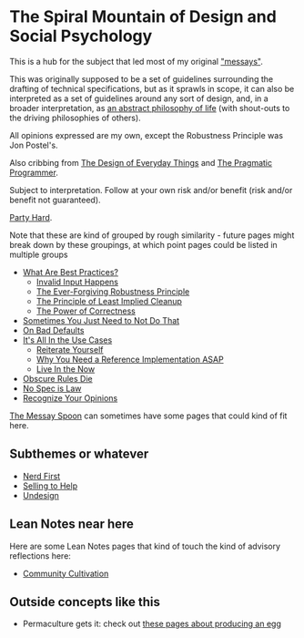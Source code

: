 # The Spiral Mountain of Design and Social Psychology

This is a hub for the subject that led most of my original ["messays"](hwhnk-bgrdy-4rbbs-9kyf0-qfsrw).

This was originally supposed to be a set of guidelines surrounding the drafting of technical specifications, but as it sprawls in scope, it can also be interpreted as a set of guidelines around any sort of design, and, in a broader interpretation, as [an abstract philosophy of life][ZAMM] (with shout-outs to the driving philosophies of others).

All opinions expressed are my own, except the Robustness Principle was Jon Postel's.

Also cribbing from [The Design of Everyday Things][] and [The Pragmatic Programmer][].

Subject to interpretation. Follow at your own risk and/or benefit (risk and/or benefit not guaranteed).

[Party Hard][].

[ZAMM]: http://amzn.to/1GS6rXX
[The Design of Everyday Things]: http://amzn.to/1dAbip2
[The Pragmatic Programmer]: http://amzn.to/1JABxdu
[Party Hard]: https://www.youtube.com/watch?v=WccfbPQNMbg

Note that these are kind of grouped by rough similarity - future pages might break down by these groupings, at which point pages could be listed in multiple groups

- [What Are Best Practices?](jmjee-k5bbq-wy9sf-ej3ew-qpzr7)
  - [Invalid Input Happens](m2mw3-h1zf4-04am5-cfwg7-byz8w)
  - [The Ever-Forgiving Robustness Principle](240qf-9qjhq-xc8xa-ej8y4-cn5wr)
  - [The Principle of Least Implied Cleanup](e4v9f-0gxda-w9by1-3qw53-25er3)
  - [The Power of Correctness](s28kz-rc8xh-4m8am-4e7rj-6vwa0)
- [Sometimes You Just Need to Not Do That](6qzym-5ca34-kj9aw-f8nx5-40x22)
- [On Bad Defaults](g6hxw-14rnq-c5a5j-n4h4f-fnfpj)
- [It's All In the Use Cases](0a1et-fyyjb-x693v-2b8vq-00n0w)
  - [Reiterate Yourself](y6wdy-v4nw7-808s3-80mve-7jfct)
  - [Why You Need a Reference Implementation ASAP](h0tp8-hd5wn-r18vh-8y819-vf586)
  - [Live In the Now](3qyj8-s4p1n-p582y-aqwbz-zc143)
- [Obscure Rules Die](p55yv-z7259-m98c1-m2stf-p07t3)
- [No Spec is Law](e9msj-ek37h-05a9v-yyrrr-vbhrt)
- [Recognize Your Opinions](sea7f-qjzga-4wbya-1etn3-z6b8j)

[The Messay Spoon](fyj7f-zw3kv-wzat9-pt901-1z8r9) can sometimes have some pages that could kind of fit here.

## Subthemes or whatever

- [Nerd First](yrzjh-g5a4d-80bfc-wv0gt-8kmaj)
- [Selling to Help](nvbey-qw331-rd9rg-yrd9e-2djwb)
- [Undesign](zwh6h-bpk63-mm88z-jm0wc-a1kpp)

## Lean Notes near here 

Here are some Lean Notes pages that kind of touch the kind of advisory reflections here:

- [Community Cultivation](bzws7-nsk7y-j7a8t-w5my3-rzc4m)

## Outside concepts like this

- Permaculture gets it: check out [these pages about producing an egg](https://twitter.com/BuildSoil/status/1138132884902912001)
